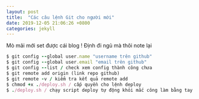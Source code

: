```yaml
---
layout: post
title:  "Các câu lệnh Git cho người mới"
date: 2019-12-05 21:06:26 +0800
categories: jekyll
---
```


Mò mãi mới set được cái blog !
Định đi ngủ mà thôi note lại 




```ruby
$ git config --global user.name "username trên github"
$ git config --global user.email "email trên github"
$ git config --list / check xem config thành công chưa 
$ git remote add origin (link repo github)
$ git remote -v / kiểm tra kết quả remote add
$ chmod +x ./deploy.sh / cấp quyền cho lệnh deploy
$ ./deploy.sh / chạy script deploy tự động khỏi mắc công làm bằng tay
```